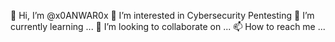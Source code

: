 👋 Hi, I’m @x0ANWAR0x
👀 I’m interested in Cybersecurity Pentesting
🌱 I’m currently learning ...
💞️ I’m looking to collaborate on ...
📫 How to reach me ...
